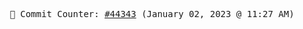 <p align="center">
    <samp>
        📮 Commit Counter: <a href="https://github.com/Javascript-void0/Javascript-void0/commits/main">#44343</a> (January 02, 2023 @ 11:27 AM)
    </samp>
</p>